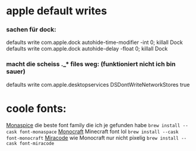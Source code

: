 # apple default writes

### sachen für dock:

defaults write com.apple.dock autohide-time-modifier -int 0; killall Dock
defaults write com.apple.dock autohide-delay -float 0; killall Dock

### macht die scheiss .\_\* files weg: (funktioniert nicht ich bin sauer)

defaults write com.apple.desktopservices DSDontWriteNetworkStores true

# coole fonts:

[Monaspice](https://monaspace.githubnext.com/) die beste font family die ich je gefunden habe `brew install --cask font-monaspace`
[Monocraft](https://github.com/IdreesInc/Monocraft) Minecraft font lol `brew install --cask font-monocraft`
[Miracode](https://github.com/IdreesInc/Miracode) wie Monocraft nur nicht pixelig `brew install --cask font-miracode`
